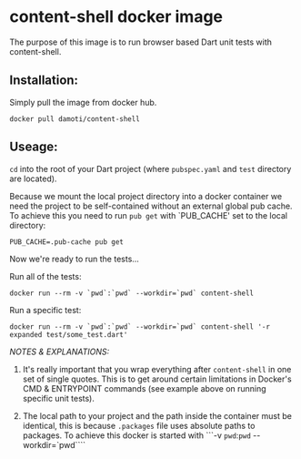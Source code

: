 # content-shell docker image

The purpose of this image is to run browser based Dart unit tests with content-shell.

## Installation:

Simply pull the image from docker hub.

```
docker pull damoti/content-shell
```

## Useage:

`cd` into the root of your Dart project (where `pubspec.yaml` and `test` directory are located).

Because we mount the local project directory into a docker container we need the project to be self-contained without an external global pub cache. To achieve this you need to run `pub get` with `PUB_CACHE' set to the local directory:
```
PUB_CACHE=.pub-cache pub get
```

Now we're ready to run the tests...

Run all of the tests:
```
docker run --rm -v `pwd`:`pwd` --workdir=`pwd` content-shell
```

Run a specific test:
```
docker run --rm -v `pwd`:`pwd` --workdir=`pwd` content-shell '-r expanded test/some_test.dart'
```

*NOTES & EXPLANATIONS:*

1. It's really important that you wrap everything after `content-shell` in one set of single quotes. This is to get around certain limitations in Docker's CMD & ENTRYPOINT commands (see example above on running specific unit tests).

2. The local path to your project and the path inside the container must be identical, this is because `.packages` file uses absolute paths to packages. To achieve this docker is started with ```-v `pwd`:`pwd` --workdir=`pwd````
